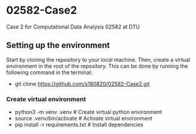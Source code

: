 # 02582-Case2
Case 2 for Computational Data Analysis 02582 at DTU


## Setting up the environment
Start by cloning the repository to your local machine. Then, create a virtual environment in the root of the repository. This can be done by running the following command in the terminal:

- git clone https://github.com/s180820/02582-Case2.git

### Create virtual environment
- python3 -m venv .venv # Create virtual python environment
- source .venv/bin/activate # Activate virtual environment
- pip install -r requirements.txt # Install dependencies
